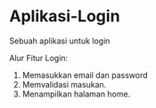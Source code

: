 # Aplikasi-Login
Sebuah aplikasi untuk login

Alur Fitur Login:
1. Memasukkan email dan password
2. Memvalidasi masukan.
3. Menampilkan halaman home.
